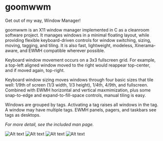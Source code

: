 goomwwm
=======

Get out of my way, Window Manager!

goomwwm is an X11 window manager implemented in C as a cleanroom software project. It manages windows in a minimal floating layout, while providing flexible keyboard-driven controls for window switching, sizing, moving, tagging, and tiling. It is also fast, lightweight, modeless, Xinerama-aware, and EWMH compatible wherever possible.

Keyboard window movement occurs on a 3x3 fullscreen grid. For example, a top-left aligned window moved to the right would reappear top-center, and if moved again, top-right.

Keyboard window sizing moves windows through four basic sizes that tile well: 1/9th of screen (1/3 width, 1/3 height), 1/4th, 4/9th, and fullscreen. Combined with EWMH horizontal and vertical maxmimization, plus some snap-to-edge and expand-to-fill-space controls, manual tiling is easy.

Windows are grouped by tags. Activating a tag raises all windows in the tag. A window may have multiple tags. EWMH panels, pagers, and taskbars see tags as desktops.

_For more detail, see the included man page._

![Alt text](http://aerosuidae.net/goomwwm/goomwwm-1.jpg)
![Alt text](http://aerosuidae.net/goomwwm/goomwwm-2.jpg)
![Alt text](http://aerosuidae.net/goomwwm/goomwwm-3.jpg)
![Alt text](http://aerosuidae.net/goomwwm/goomwwm-4.jpg)